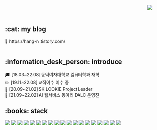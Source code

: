 <div align=right>
<a href="https://hits.seeyoufarm.com"><img src="https://hits.seeyoufarm.com/api/count/incr/badge.svg?url=https%3A%2F%2Fgithub.com%2Fnhy31&count_bg=%23E362B7&title_bg=%23969595&icon=superuser.svg&icon_color=%23E7E7E7&title=hits&edge_flat=false"/></a>
&nbsp;&nbsp;&nbsp;&nbsp;&nbsp;&nbsp;
</div>

<br>
<h2>:cat: my blog</h2>
💬 https://hang-ni.tistory.com/ <br>

<br>
<h2>:information_desk_person: introduce</h2>
🎓 [18.03~22.08] 동덕여자대학교 컴퓨터학과 재학 <br>
✏️ [19.11~22.08] 교직이수 이수 중 <br>
🔖 [20.09~21.02] SK LOOKIE Project Leader  <br>
🌱 [21.09~22.02] AI 웹서비스 동아리 DALC 운영진  <br> 


<h2>:books: stack </h2>
<p>
<img src="https://img.shields.io/badge/Java-007396?style=flat-square&logo=Java&logoColor=white"/>
<img src="https://img.shields.io/badge/C-A8B9CC?style=flat-square&logo=C&logoColor=white"/> 
<img src="https://img.shields.io/badge/Android-3DDC84?style=flat-square&logo=Android&logoColor=white"/>
<img src="https://img.shields.io/badge/Android Studio-3DDC84?style=flat-square&logo=Android Studio&logoColor=white"/>
<img src="https://img.shields.io/badge/Spring-6DB33F?style=flat-square&logo=Spring&logoColor=white"/>
<img src="https://img.shields.io/badge/Spring Boot-1572B6?style=flat-square&logo=Spring Boot&logoColor=white"/> 
<img src="https://img.shields.io/badge/Bootstrap-7952B3?style=flat-square&logo=Bootstrap&logoColor=white"/> 
<img src="https://img.shields.io/badge/HTML5-E34F26?style=flat-square&logo=HTML5&logoColor=white"/>
<img src="https://img.shields.io/badge/CSS3-1572B6?style=flat-square&logo=CSS3&logoColor=white"/>
<img src="https://img.shields.io/badge/JavaScript-F7DF1E?style=flat-square&logo=JavaScript&logoColor=white"/> 
<img src="https://img.shields.io/badge/Oracle-F80000?style=flat-square&logo=Oracle&logoColor=white"/>
<img src="https://img.shields.io/badge/MySQL-4479A1?style=flat-square&logo=MySQL&logoColor=white"/> 
<img src="https://img.shields.io/badge/Apache Tomcat-F8DC75?style=flat-square&logo=Apache Tomcat&logoColor=white"/ >
<img src="https://img.shields.io/badge/Eclipse IDE-2C2255?style=flat-square&logo=Apache Tomcat&logoColor=white"/> 
<img src="https://img.shields.io/badge/Sourcetree-0052CC?style=flat-square&logo=Sourcetree&logoColor=white"/> 
<img src="https://img.shields.io/badge/Visual Studio-5C2D91?style=flat-square&logo=Visual Studio&logoColor=white"/> 
<img src="https://img.shields.io/badge/VMware-607078?style=flat-square&logo=VMware&logoColor=white"/>  
<img src="https://img.shields.io/badge/GitHub-181717?style=flat-square&logo=GitHub&logoColor=white"/> 
<img src="https://img.shields.io/badge/Adobe Premiere Pro-9999FF?style=flat-square&logo=Adobe Premiere Pro&logoColor=white"/> 
</p>



